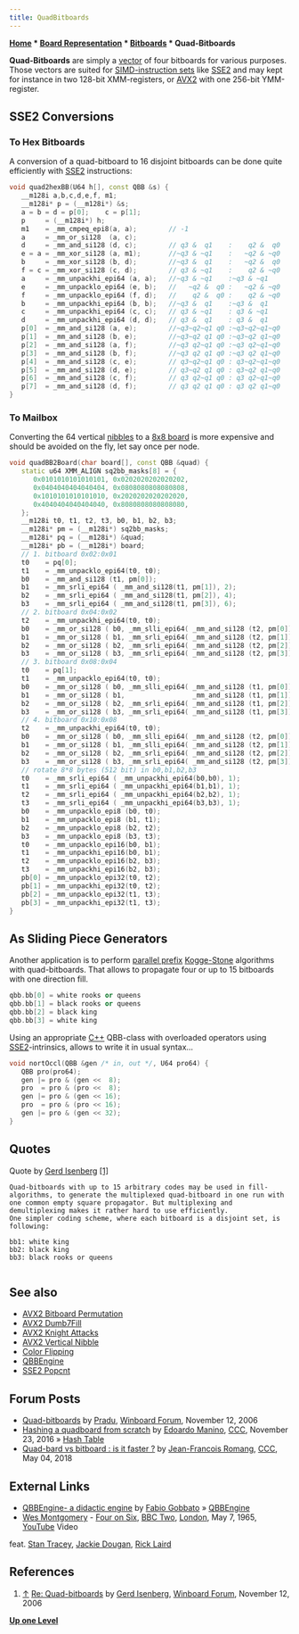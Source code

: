 ```yaml
---
title: QuadBitboards
---
```

**[Home](Home "Home") \* [Board Representation](Board_Representation "Board Representation") \* [Bitboards](Bitboards "Bitboards") \* Quad-Bitboards**


**Quad-Bitboards** are simply a [vector](Array "Array") of four bitboards for various purposes. Those vectors are suited for [SIMD-instruction sets](SIMD_and_SWAR_Techniques "SIMD and SWAR Techniques") like [SSE2](SSE2 "SSE2") and may kept for instance in two 128-bit XMM-registers, or [AVX2](AVX2 "AVX2") with one 256-bit YMM-register.




## SSE2 Conversions


### To Hex Bitboards


A conversion of a quad-bitboard to 16 disjoint bitboards can be done quite efficiently with [SSE2](SSE2 "SSE2") instructions:




```C++
void quad2hexBB(U64 h[], const QBB &s) {
   __m128i a,b,c,d,e,f, m1;
   __m128i* p = (__m128i*) &s;
   a = b = d = p[0];    c = p[1];
   p     = (__m128i*) h;
   m1    = _mm_cmpeq_epi8(a, a);        // -1
   a     = _mm_or_si128  (a, c);
   d     = _mm_and_si128 (d, c);        // q3 &  q1    :    q2 &  q0
   e = a = _mm_xor_si128 (a, m1);       //~q3 & ~q1    :   ~q2 & ~q0
   b     = _mm_xor_si128 (b, d);        //~q3 &  q1    :   ~q2 &  q0
   f = c = _mm_xor_si128 (c, d);        // q3 & ~q1    :    q2 & ~q0
   a     = _mm_unpackhi_epi64 (a, a);   //~q3 & ~q1    :~q3 & ~q1
   e     = _mm_unpacklo_epi64 (e, b);   //   ~q2 &  q0 :   ~q2 & ~q0
   f     = _mm_unpacklo_epi64 (f, d);   //    q2 &  q0 :    q2 & ~q0
   b     = _mm_unpackhi_epi64 (b, b);   //~q3 &  q1    :~q3 &  q1
   c     = _mm_unpackhi_epi64 (c, c);   // q3 & ~q1    : q3 & ~q1
   d     = _mm_unpackhi_epi64 (d, d);   // q3 &  q1    : q3 &  q1
   p[0]  = _mm_and_si128 (a, e);        //~q3~q2~q1 q0 :~q3~q2~q1~q0
   p[1]  = _mm_and_si128 (b, e);        //~q3~q2 q1 q0 :~q3~q2 q1~q0
   p[2]  = _mm_and_si128 (a, f);        //~q3 q2~q1 q0 :~q3 q2~q1~q0
   p[3]  = _mm_and_si128 (b, f);        //~q3 q2 q1 q0 :~q3 q2 q1~q0
   p[4]  = _mm_and_si128 (c, e);        // q3~q2~q1 q0 : q3~q2~q1~q0
   p[5]  = _mm_and_si128 (d, e);        // q3~q2 q1 q0 : q3~q2 q1~q0
   p[6]  = _mm_and_si128 (c, f);        // q3 q2~q1 q0 : q3 q2~q1~q0
   p[7]  = _mm_and_si128 (d, f);        // q3 q2 q1 q0 : q3 q2 q1~q0
}

```

### To Mailbox


Converting the 64 vertical [nibbles](Nibble "Nibble") to a [8x8 board](8x8_Board "8x8 Board") is more expensive and should be avoided on the fly, let say once per node.




```C++
void quadBB2Board(char board[], const QBB &quad) {
   static u64 XMM_ALIGN sq2bb_masks[8] = {
      0x0101010101010101, 0x0202020202020202,
      0x0404040404040404, 0x0808080808080808,
      0x1010101010101010, 0x2020202020202020,
      0x4040404040404040, 0x8080808080808080,
   };
   __m128i t0, t1, t2, t3, b0, b1, b2, b3;
   __m128i* pm = (__m128i*) sq2bb_masks;
   __m128i* pq = (__m128i*) &quad;
   __m128i* pb = (__m128i*) board;
   // 1. bitboard 0x02:0x01
   t0    = pq[0];
   t1    = _mm_unpacklo_epi64(t0, t0);
   b0    = _mm_and_si128 (t1, pm[0]);
   b1    = _mm_srli_epi64 ( _mm_and_si128(t1, pm[1]), 2);
   b2    = _mm_srli_epi64 ( _mm_and_si128(t1, pm[2]), 4);
   b3    = _mm_srli_epi64 ( _mm_and_si128(t1, pm[3]), 6);
   // 2. bitboard 0x04:0x02
   t2    = _mm_unpackhi_epi64(t0, t0);
   b0    = _mm_or_si128 ( b0, _mm_slli_epi64( _mm_and_si128 (t2, pm[0]), 1));
   b1    = _mm_or_si128 ( b1, _mm_srli_epi64( _mm_and_si128 (t2, pm[1]), 1));
   b2    = _mm_or_si128 ( b2, _mm_srli_epi64( _mm_and_si128 (t2, pm[2]), 3));
   b3    = _mm_or_si128 ( b3, _mm_srli_epi64( _mm_and_si128 (t2, pm[3]), 5));
   // 3. bitboard 0x08:0x04
   t0    = pq[1];
   t1    = _mm_unpacklo_epi64(t0, t0);
   b0    = _mm_or_si128 ( b0, _mm_slli_epi64( _mm_and_si128 (t1, pm[0]), 2));
   b1    = _mm_or_si128 ( b1,                 _mm_and_si128 (t1, pm[1])    );
   b2    = _mm_or_si128 ( b2, _mm_srli_epi64( _mm_and_si128 (t1, pm[2]), 2));
   b3    = _mm_or_si128 ( b3, _mm_srli_epi64( _mm_and_si128 (t1, pm[3]), 4));
   // 4. bitboard 0x10:0x08
   t2    = _mm_unpackhi_epi64(t0, t0);
   b0    = _mm_or_si128 ( b0, _mm_slli_epi64( _mm_and_si128 (t2, pm[0]), 3));
   b1    = _mm_or_si128 ( b1, _mm_slli_epi64( _mm_and_si128 (t2, pm[1]), 1));
   b2    = _mm_or_si128 ( b2, _mm_srli_epi64( _mm_and_si128 (t2, pm[2]), 1));
   b3    = _mm_or_si128 ( b3, _mm_srli_epi64( _mm_and_si128 (t2, pm[3]), 3));
   // rotate 8*8 bytes (512 bit) in b0,b1,b2,b3
   t0    = _mm_srli_epi64 ( _mm_unpackhi_epi64(b0,b0), 1);
   t1    = _mm_srli_epi64 ( _mm_unpackhi_epi64(b1,b1), 1);
   t2    = _mm_srli_epi64 ( _mm_unpackhi_epi64(b2,b2), 1);
   t3    = _mm_srli_epi64 ( _mm_unpackhi_epi64(b3,b3), 1);
   b0    = _mm_unpacklo_epi8 (b0, t0);
   b1    = _mm_unpacklo_epi8 (b1, t1);
   b2    = _mm_unpacklo_epi8 (b2, t2);
   b3    = _mm_unpacklo_epi8 (b3, t3);
   t0    = _mm_unpacklo_epi16(b0, b1);
   t1    = _mm_unpackhi_epi16(b0, b1);
   t2    = _mm_unpacklo_epi16(b2, b3);
   t3    = _mm_unpackhi_epi16(b2, b3);
   pb[0] = _mm_unpacklo_epi32(t0, t2);
   pb[1] = _mm_unpackhi_epi32(t0, t2);
   pb[2] = _mm_unpacklo_epi32(t1, t3);
   pb[3] = _mm_unpackhi_epi32(t1, t3);
}

```

## As Sliding Piece Generators


Another application is to perform [parallel prefix](Parallel_Prefix_Algorithms "Parallel Prefix Algorithms") [Kogge-Stone](Kogge-Stone_Algorithm "Kogge-Stone Algorithm") algorithms with quad-bitboards. That allows to propagate four or up to 15 bitboards with one direction fill.




```C++
qbb.bb[0] = white rooks or queens
qbb.bb[1] = black rooks or queens
qbb.bb[2] = black king
qbb.bb[3] = white king

```

Using an appropriate [C++](Cpp "Cpp") QBB-class with overloaded operators using [SSE2](SSE2 "SSE2")-intrinsics, allows to write it in usual syntax...




```C++
void nortOccl(QBB &gen /* in, out */, U64 pro64) {
   QBB pro(pro64);
   gen |= pro & (gen <<  8);
   pro  = pro & (pro <<  8);
   gen |= pro & (gen << 16);
   pro  = pro & (pro << 16);
   gen |= pro & (gen << 32);
}

```

## Quotes


Quote by [Gerd Isenberg](Gerd_Isenberg "Gerd Isenberg") <a id="cite-note-1" href="#cite-ref-1">[1]</a>




```C++A quad-bitboard is simply a dense board-structure, where arbitrary piece-code-nibbles reside vertically in four bitboards. Together with hashkeys (normal and pawnhash), ep and castle states, movecount, reversable movecount, and some more the whole board structure takes 64-bytes - and make/unmake is almost one simdwise "xor/add/and" instruction with delta[moveNr] on that board-structure.
Quad-bitboards with up to 15 arbitrary codes may be used in fill-algorithms, to generate the multiplexed quad-bitboard in one run with one common empty square propagator. But multiplexing and demultiplexing makes it rather hard to use efficiently.
One simpler coding scheme, where each bitboard is a disjoint set, is following:

```


```C++bb0: white rooks or queens
bb1: white king
bb2: black king
bb3: black rooks or queens

```


```C++Now we can fill this quad-bitboard left and right wise (and for the other directions as well). We can aggregate the real sliding attacks for the taboo sets of the opponent king. We can do simdwise leftFill(bb1:bb0) & rightFill(bb3:bb2) and rightFill(bb1:bb0) & leftFill(bb3:bb2) to get inbetween sets of sliders with opponent king. In case of a sliding check (no piece inbetween) we can use this set as possible target set of check-breaking moves. Otherwise we can intersect it with own pieces to get pinned pieces (in total and by direction) or with opposite pieces to get discovered checkers... 

```

## See also


* [AVX2 Bitboard Permutation](AVX2#BitboardPermutation "AVX2")
* [AVX2 Dumb7Fill](AVX2#Dumb7Fill "AVX2")
* [AVX2 Knight Attacks](AVX2#KnightAttacks "AVX2")
* [AVX2 Vertical Nibble](AVX2#VerticalNibble "AVX2")
* [Color Flipping](Color_Flipping "Color Flipping")
* [QBBEngine](QBBEngine "QBBEngine")
* [SSE2 Popcnt](SSE2#SSE2popcount "SSE2")


## Forum Posts


* [Quad-bitboards](http://www.open-aurec.com/wbforum/viewtopic.php?f=4&t=5859) by [Pradu](Pradu_Kannan "Pradu Kannan"), [Winboard Forum](Computer_Chess_Forums "Computer Chess Forums"), November 12, 2006
* [Hashing a quadboard from scratch](http://www.talkchess.com/forum/viewtopic.php?t=62239) by [Edoardo Manino](Edoardo_Manino "Edoardo Manino"), [CCC](CCC "CCC"), November 23, 2016 » [Hash Table](Hash_Table "Hash Table")
* [Quad-bard vs bitboard : is it faster ?](http://www.talkchess.com/forum3/viewtopic.php?f=7&t=67328) by [Jean-Francois Romang](Jean-Francois_Romang "Jean-Francois Romang"), [CCC](CCC "CCC"), May 04, 2018


## External Links


* [QBBEngine- a didactic engine](https://sites.google.com/site/pedonechess/a-didactic-engine) by [Fabio Gobbato](Fabio_Gobbato "Fabio Gobbato") » [QBBEngine](QBBEngine "QBBEngine")
* [Wes Montgomery](Category:Wes_Montgomery "Category:Wes Montgomery") - [Four on Six](https://en.wikipedia.org/wiki/The_Incredible_Jazz_Guitar_of_Wes_Montgomery), [BBC Two](https://en.wikipedia.org/wiki/BBC_Two), [London](https://en.wikipedia.org/wiki/London), May 7, 1965, [YouTube](https://en.wikipedia.org/wiki/YouTube) Video


 feat. [Stan Tracey](https://en.wikipedia.org/wiki/Stan_Tracey), [Jackie Dougan](https://en.wikipedia.org/wiki/Jackie_Dougan), [Rick Laird](Category:Rick_Laird "Category:Rick Laird")
 
## References


1. <a id="cite-ref-1" href="#cite-note-1">↑</a> [Re: Quad-bitboards](http://www.open-aurec.com/wbforum/viewtopic.php?f=4&t=5859#p28389) by [Gerd Isenberg](Gerd_Isenberg "Gerd Isenberg"), [Winboard Forum](Computer_Chess_Forums "Computer Chess Forums"), November 12, 2006

**[Up one Level](Bitboards "Bitboards")**







 
